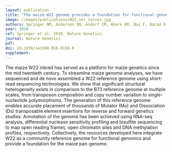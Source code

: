 ```yaml
---
layout: publication
title: "The maize W22 genome provides a foundation for functional genomics and transposon biology"
image: /images/publications/W22_not_curcos.jpg
authors: Springer NM, Anderson SN, Andorf CM, Ahern KR, Bai F, Barad O, Barbazuk WB, Bass HW, Baruch K, Ben-Zvi G, Buckler ES, Bukowski R, Campbell MS, Cannon EKS, Chomet P, Dawe RK, Davenport R, Dooner HK, Du LH, Du C, Easterling KA, Gault C, Guan JC, Hunter CT, Jander G, Jiao Y, Koch KE, Kol G, Köllner TG, Kudo T, Li Q, Lu F, Mayfield-Jones D, Mei W, McCarty DR, Noshay JM, Portwood JL 2nd, Ronen G, Settles AM, Shem-Tov D, Shi J, Soifer I, Stein JC, Stitzer MC, Suzuki M, Vera DL, Vollbrecht E, Vrebalov JT, Ware D, Wei S, Wimalanathan K, Woodhouse MR, Xiong W, Brutnell TP
year: 2018
ref: Springer et al. 2018. Nature Genetics.
journal: Nature Genetics
pdf: 
doi: 10.1038/s41588-018-0158-0
supplement: 
---
```


The maize W22 inbred has served as a platform for maize genetics since the mid twentieth century. To streamline maize genome analyses, we have sequenced and de novo assembled a W22 reference genome using short-read sequencing technologies. We show that significant structural heterogeneity exists in comparison to the B73 reference genome at multiple scales, from transposon composition and copy number variation to single-nucleotide polymorphisms. The generation of this reference genome enables accurate placement of thousands of Mutator (Mu) and Dissociation (Ds) transposable element insertions for reverse and forward genetics studies. Annotation of the genome has been achieved using RNA-seq analysis, differential nuclease sensitivity profiling and bisulfite sequencing to map open reading frames, open chromatin sites and DNA methylation profiles, respectively. Collectively, the resources developed here integrate W22 as a community reference genome for functional genomics and provide a foundation for the maize pan-genome.
